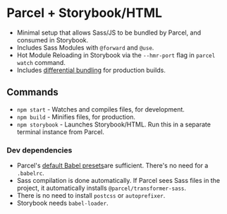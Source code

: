 # Parcel + Storybook/HTML

- Minimal setup that allows Sass/JS to be bundled by Parcel, and consumed in Storybook.
- Includes Sass Modules with `@forward` and `@use`.
- Hot Module Reloading in Storybook via the `--hmr-port` flag in `parcel watch` command.
- Includes [differential bundling](https://parceljs.org/features/targets/#differential-bundling) for production builds.

## Commands
- `npm start` - Watches and compiles files, for development.
- `npm build` - Minifies files, for production.
- `npm storybook` - Launches Storybook/HTML. Run this in a separate terminal instance from Parcel.

### Dev dependencies
- Parcel's [default Babel presets](https://parceljs.org/languages/javascript/#default-presets)are sufficient. There's no need for a `.babelrc`.
- Sass compilation is done automatically. If Parcel sees Sass files in the project, it automatically installs `@parcel/transformer-sass`.
- There is no need to install `postcss` or `autoprefixer`.
- Storybook needs `babel-loader`.
